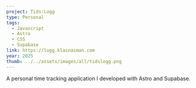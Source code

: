 ```yaml
---
project: Tids:Logg
type: Personal
tags:
  - Javascript
  - Astro
  - CSS
  - Supabase
link: https://logg.klasnasman.com
year: 2025
thumb: ../../assets/images/all/tidslogg.png
---
```


A personal time tracking application I developed with Astro and Supabase.
